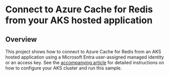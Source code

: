 # Connect to Azure Cache for Redis from your AKS hosted application

## Overview

This project shows how to connect to Azure Cache for Redis from an AKS hosted application using a Microsoft Entra user-assigned managed identity or an access key.
See the [accompanying article](https://docs.microsoft.com/azure/azure-cache-for-redis/cache-tutorial-aks-get-started) for detailed instructions on how to configure your AKS cluster and run this sample.
